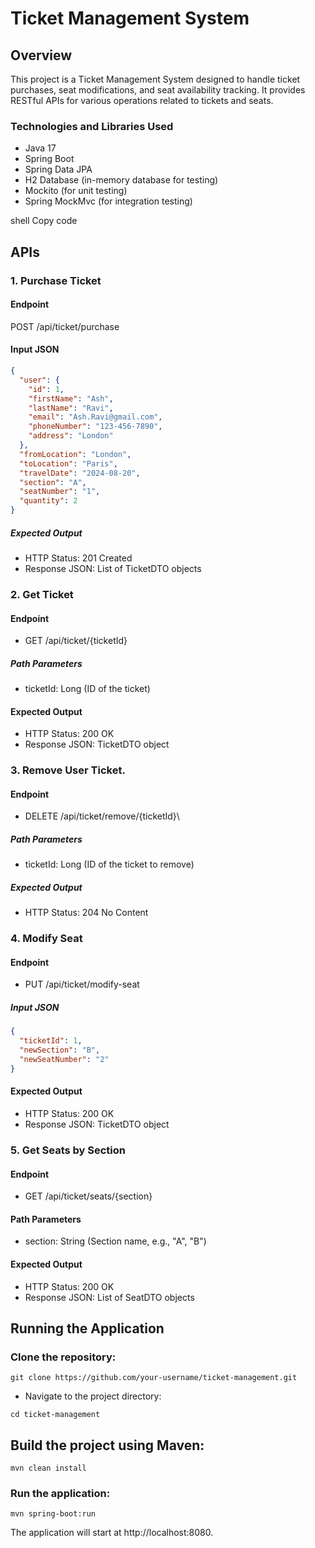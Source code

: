# Ticket Management System

## Overview

This project is a Ticket Management System designed to handle ticket purchases, seat modifications, and seat availability tracking. It provides RESTful APIs for various operations related to tickets and seats.

### Technologies and Libraries Used

- Java 17
- Spring Boot
- Spring Data JPA
- H2 Database (in-memory database for testing)
- Mockito (for unit testing)
- Spring MockMvc (for integration testing)

shell
Copy code

## APIs

### 1. Purchase Ticket

#### Endpoint

POST /api/ticket/purchase

#### Input JSON

```json
{
  "user": {
    "id": 1,
    "firstName": "Ash",
    "lastName": "Ravi",
    "email": "Ash.Ravi@gmail.com",
    "phoneNumber": "123-456-7890",
    "address": "London"
  },
  "fromLocation": "London",
  "toLocation": "Paris",
  "travelDate": "2024-08-20",
  "section": "A",
  "seatNumber": "1",
  "quantity": 2
}
```
##### Expected Output
- HTTP Status: 201 Created
- Response JSON: List of TicketDTO objects

### 2. Get Ticket
#### Endpoint
- GET /api/ticket/{ticketId}
##### Path Parameters
- ticketId: Long (ID of the ticket)
#### Expected Output
- HTTP Status: 200 OK
- Response JSON: TicketDTO object

### 3. Remove User Ticket.

#### Endpoint

- DELETE /api/ticket/remove/{ticketId}\

##### Path Parameters

- ticketId: Long (ID of the ticket to remove)

##### Expected Output
- HTTP Status: 204 No Content

### 4. Modify Seat
#### Endpoint
- PUT /api/ticket/modify-seat
##### Input JSON
```json
{
  "ticketId": 1,
  "newSection": "B",
  "newSeatNumber": "2"
}
```
#### Expected Output
- HTTP Status: 200 OK
- Response JSON: TicketDTO object

### 5. Get Seats by Section
#### Endpoint
- GET /api/ticket/seats/{section}
#### Path Parameters
- section: String (Section name, e.g., "A", "B")
#### Expected Output
- HTTP Status: 200 OK
- Response JSON: List of SeatDTO objects

## Running the Application
### Clone the repository:

````
git clone https://github.com/your-username/ticket-management.git
````

- Navigate to the project directory:
````
cd ticket-management
````

## Build the project using Maven:
````
mvn clean install
````
### Run the application:
````
mvn spring-boot:run
````
The application will start at http://localhost:8080.
